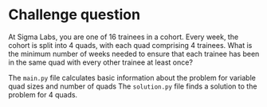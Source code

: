 # Challenge question
At Sigma Labs, you are one of 16 trainees in a cohort. Every week, the cohort is split into 4 quads, with each quad comprising 4 trainees. What is the minimum number of weeks needed to ensure that each trainee has been in the same quad with every other trainee at least once?

The `main.py` file calculates basic information about the problem for variable quad sizes and number of quads
The `solution.py` file finds a solution to the problem for 4 quads.
